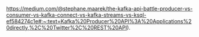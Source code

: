 https://medium.com/@stephane.maarek/the-kafka-api-battle-producer-vs-consumer-vs-kafka-connect-vs-kafka-streams-vs-ksql-ef584274c1e#:~:text=Kafka%20Producer%20API%3A%20Applications%20directly,%2C%20Twitter%2C%20REST%20API).